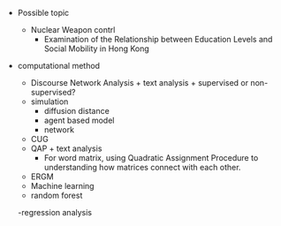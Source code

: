 - Possible topic
	- Nuclear Weapon contrl
        - Examination of the Relationship between Education Levels and Social Mobility in Hong Kong
- computational method
	- Discourse Network Analysis + text analysis + supervised or non-supervised?
	- simulation
		- diffusion distance
		- agent based model
		- network
	- CUG
	- QAP + text analysis
		- For word matrix, using Quadratic Assignment Procedure to understanding how matrices connect with each other.
	- ERGM
	- Machine learning
	- random forest

   -regression analysis
   
